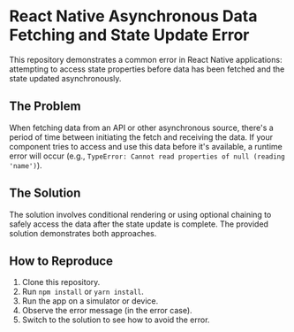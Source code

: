 # React Native Asynchronous Data Fetching and State Update Error

This repository demonstrates a common error in React Native applications: attempting to access state properties before data has been fetched and the state updated asynchronously.

## The Problem

When fetching data from an API or other asynchronous source, there's a period of time between initiating the fetch and receiving the data. If your component tries to access and use this data before it's available, a runtime error will occur (e.g., `TypeError: Cannot read properties of null (reading 'name')`).

## The Solution

The solution involves conditional rendering or using optional chaining to safely access the data after the state update is complete.  The provided solution demonstrates both approaches.

## How to Reproduce

1. Clone this repository.
2. Run `npm install` or `yarn install`.
3. Run the app on a simulator or device.
4. Observe the error message (in the error case).
5. Switch to the solution to see how to avoid the error.
